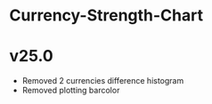 # Currency-Strength-Chart

# v25.0
- Removed 2 currencies difference histogram
- Removed plotting barcolor
